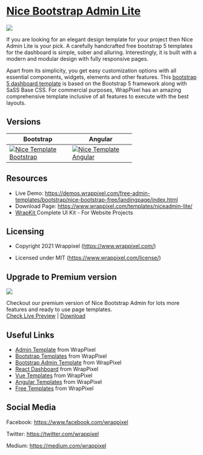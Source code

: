 <!-- # nice-admin-lite -->

<!-- Heading of Template -->
<h1>
  <a href="https://www.wrappixel.com/templates/niceadmin-lite/">Nice Bootstrap Admin Lite</a>
</h1>

<!-- Main image of Template -->
<a target="_blank" href="https://www.wrappixel.com/wp-content/uploads/edd/2020/04/nice-bootstrap-admin-lite-y.jpg">
  <img src="https://www.wrappixel.com/wp-content/uploads/edd/2020/04/nice-bootstrap-admin-lite-y.jpg" />
</a>

<!-- Description of Template -->
<p>
  If you are looking for an elegant design template for your project then Nice Admin Lite is your pick. A carefully handcrafted free bootstrap 5 templates for the dashboard is simple, sober and alluring. Interestingly, it is built with a modern and modular design with fully responsive pages.
</p>

<p>
    Apart from its simplicity, you get easy customization options with all essential components, widgets, elements and other features. This <a href="https://www.wrappixel.com/templates/category/bootstrap-admin-templates/">bootstrap 5 dashboard template</a> is based on the Bootstrap 5 framework along with SaSS Base CSS. For commercial purposes, WrapPixel has an amazing comprehensive template inclusive of all features to execute with the best layouts.
</p>

<!-- Versions of Template -->
<h2><a id="user-content-versions" class="anchor" aria-hidden="true" href="#versions"></a>Versions</h2>
<table>
<thead>
<tr>
<th>Bootstrap</th>
<th>Angular</th>
</tr>
</thead>
<tbody>
<tr>
<td>
  <a href="https://www.wrappixel.com/templates/niceadmin/" rel="nofollow" width="150px">
    <img src="https://www.wrappixel.com/wp-content/uploads/edd/2020/04/nice-bootstrap-admin-template-y.jpg" alt="Nice Template  Bootstrap" style="max-width:150px;">
  </a>
</td>
  <td>
  <a href="https://www.wrappixel.com/templates/niceadmin-angular/" rel="nofollow" width="150px">
    <img src="https://www.wrappixel.com/wp-content/uploads/edd/2020/04/nice-angular-admin-y.jpg" alt="Nice Template  Angular" style="max-width:150px;">
  </a>
</td>
</tr>
</tbody>
</table>

<!-- Resources of Template -->
<h2>Resources</h2>
<ul>
<li>  
  Live Demo: <a href="https://demos.wrappixel.com/free-admin-templates/bootstrap/nice-bootstrap-free/landingpage/index.html" rel="nofollow">https://demos.wrappixel.com/free-admin-templates/bootstrap/nice-bootstrap-free/landingpage/index.html</a>
</li>
<li>
    Download Page: <a href="https://www.wrappixel.com/templates/niceadmin-lite/" rel="nofollow">
  https://www.wrappixel.com/templates/niceadmin-lite/</a>
</li>
<li>
    <a href="https://www.wrappixel.com/templates/wrapkit/#demos" rel="nofollow">WrapKit </a>Complete UI Kit - For Website Projects
</li>
</ul>

<!-- Licensing of Template -->
<h2>Licensing</h2>
<ul>
  <li>
    <p>Copyright 2021 Wrappixel (<a href="https://www.wrappixel.com/" rel="nofollow">https://www.wrappixel.com/</a>)</p>
  </li>
  <li>
    <p>Licensed under MIT (<a href="https://www.wrappixel.com/license/">https://www.wrappixel.com/license/</a>)</p>
  </li>
</ul>

<!-- <h4><a href="https://wrappixel.com/demos/free-admin-templates/nice-admin-lite/nice-html/ltr/index.html">Free Version Demo Link</a></h4> -->

<!-- ## Pro Version -->

<!-- <a href="https://www.wrappixel.com/templates/niceadmin/"><img src="https://www.wrappixel.com/wp-content/uploads/2019/01/nice-admin-bootstrap-nw-1.jpg"/></a><br/>
<h4><a href="https://www.wrappixel.com/demos/admin-templates/nice-admin/html/ltr/index.html">Demo</a></h4> -->


<!-- Upgrade to Premium version of Template -->
<h2>Upgrade to Premium version</h2>
<a target="_blank" href="https://www.wrappixel.com/templates/niceadmin/">
  <img src="https://www.wrappixel.com/wp-content/uploads/edd/2020/04/nice-bootstrap-admin-template-y.jpg" />
</a>
<p>
   Checkout our premium version of Nice Bootstrap Admin for lots more features and ready to use page templates.<br>
   <a href="https://demos.wrappixel.com/premium-admin-templates/bootstrap/nice-bootstrap/package/html/ltr/index.html">Check Live Preview</a> | <a href="https://www.wrappixel.com/templates/niceadmin/">Download</a>
</p>

<!-- Useful Links of Template -->
<h2>Useful Links</h2>
<ul>
<li><a href="https://www.wrappixel.com/templates/category/admin-template/">Admin Template</a> from WrapPixel</li>
<li><a href="https://www.wrappixel.com/">Bootstrap Templates</a> from WrapPixel</li>
<li><a href="https://www.wrappixel.com/templates/category/bootstrap-admin-templates/">Bootstrap Admin Template</a> from WrapPixel</li>
<li><a href="https://www.wrappixel.com/templates/category/react-templates/">React Dashboard</a> from WrapPixel</li>
<li><a href="https://www.wrappixel.com/templates/category/vuejs-templates/">Vue Templates</a> from WrapPixel</li>
<li><a href="https://www.wrappixel.com/templates/category/angular-templates/">Angular Templates</a> from WrapPixel</li>
<li><a href="https://www.wrappixel.com/templates/category/free-templates/">Free Templates</a> from WrapPixel</li>
</ul>

<!-- Social Media of Wrappixel -->
<h2>Social Media</h2>
<p>Facebook: <a href="https://www.facebook.com/wrappixel">https://www.facebook.com/wrappixel</a></p>
<p>Twitter: <a href="https://twitter.com/wrappixel">https://twitter.com/wrappixel</a></p>
<p>Medium: <a href="https://medium.com/wrappixel">https://medium.com/wrappixel</a></p>


